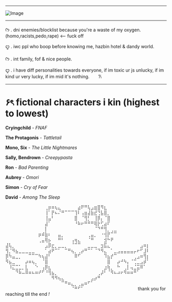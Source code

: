 ***
![Image](https://github.com/user-attachments/assets/53e3e3c6-686f-413a-9e82-df665ea1e105)
***
ᡣ𐭩 . dni enemies/blocklist because you're a waste of my oxygen. (homo,racists,pedo,rape) <-- fuck off 

ꨄ . iwc ppl who boop before knowing me, hazbin hotel & dandy world.

ᡣ𐭩 . int family, fof & nice people.

ꨄ . i have diff personalities towards everyone, if im toxic ur js unlucky, if im kind ur very lucky, if im mid it's nothing.
        ⠀⠀ 𐙚
***
# **۶ৎ fictional characters i kin (highest to lowest)**

**Cryingchild** - *FNAF*

**The Protagonis** - *Tattletail*

**Mono, Six** - *The Little Nightmares*

**Sally, Bendrown** - *Creepypasta*

**Ron** - *Bad Parenting*

**Aubrey** - *Omori*

**Simon** - *Cry of Fear*

**David** - *Among The Sleep*

⠀⠀⠀⠀⠀⠀⠀⠀⠀⠀⠀⠀⢀⡶⠶⢦⣄⠀⠀⠀⠀⠀⣴⠟⠛⢧⣠⣶⣿⠻⣆⠀⠀⠀⠀⠀⠀⠀⠀⠀⠀⠀⠀⠀
⠀⠀⠀⠀⠀⠀⠀⠀⠀⠀⠀⠀⢸⠁⡟⠦⠌⠛⠉⠉⠉⢹⠇⢠⣶⣼⣷⣞⢙⣧⣿⡀⠀⠀⠀⠀⠀⠀⠀⠀⠀⠀⠀⠀
⠀⠀⠀⠀⠀⠀⠀⠀⠀⠀⠀⠀⢸⣤⠃⠀⠀⠀⠀⠀⠀⣿⠀⠈⢻⡃⠀⢸⡿⡄⠈⣿⠀⠀⠀⠀⠀⠀⠀⠀⠀⠀⠀⠀
⠀⠀⠀⠀⠀⠀⠀⠀⠀⠀⠀⠀⣼⠁⠀⠀⠀⠀⠀⠀⠀⠘⠷⠖⠛⠛⠛⢿⡗⢋⣴⠏⠀⠀⠀⠀⠀⠀⠀⠀⠀⠀⠀⠀
⠀⠀⠀⠀⠀⠀⠀⠀⠀⠀⠀⠀⡇⠀⠀⠀⠀⠀⠀⠀⠀⠀⠀⠀⠀⠀⠀⠈⠙⠛⢻⡀⢀⣀⠀⠀⠀⠀⠀⠀⠀⠀⠀⠀
⠀⠀⠀⠀⠀⠀⠀⠀⠀⠀⡶⠾⣷⠆⠀⠀⣤⡀⠀⠀⠀⠀⠀⠀⠀⢀⣤⡀⠀⠐⢺⡟⠉⠉⠀⠀⠀⠀⠀⠀⠀⠀⠀⠀
⠀⠀⠀⠀⠀⠀⠀⠀⠀⠀⢀⣤⢿⡦⠀⠀⠛⠃⠀⠀⢠⢶⣄⠀⠀⠈⠛⠀⠀⠀⣺⠓⠟⠀⠀⠀⠀⠀⠀⠀⠀⠀⠀⠀
⣼⢧⡀⠀⠀⠀⠀⠀⠀⠀⠀⠀⣠⡿⣖⡀⣀⣀⡀⠀⠈⠉⠉⠀⠀⣀⣀⣀⠀⣲⣯⣄⠀⠀⠀⠀⠀⠀⠀⠀⠀⣠⠶⡆
⢻⡈⠻⣦⣀⣀⣀⣀⣀⠀⠀⠀⠁⣴⠟⠉⠁⠀⠉⠛⢦⡀⢀⡴⠛⠉⠁⠈⠙⠻⣄⠀⠁⣀⣠⣤⣤⣤⣤⡤⠖⠋⣸⠇
⡿⠳⣤⣀⡀⠀⠀⠉⠉⠉⠳⢦⣼⠃⠀⠀⠀⠀⠀⠀⠀⠿⠋⠀⠀⠀⠀⠀⠀⠀⠹⣦⡞⠉⠀⠀⠀⠀⠀⢀⣠⠶⢻⡆
⠻⣦⣀⠀⠀⠀⡴⠶⢦⡀⠀⠈⣿⠀⠀⠀⠀⠀⠀⠀⠀⠀⠀⠀⠀⠀⠀⠀⠀⠀⠀⣿⠀⠀⡴⠚⠳⡄⠈⢉⣀⣠⡾⠁
⠀⠸⣍⣉⣁⡀⣇⠀⠀⠑⠀⢠⡿⣆⠀⠀⠀⠀⠀⠀⠀⠀⠀⠀⠀⠀⠀⠀⠀⠀⣰⢷⡀⠀⠓⠀⢀⡇⢤⣈⣭⠿⠁⠀
⠀⠀⠀⠙⠷⠤⠿⠶⠦⠶⠞⠋⠘⢻⣦⡀⠀⠀⠀⠀⠀⠀⠀⠀⠀⠀⠀⠀⢀⡼⠃⠈⠻⠦⠴⠖⠻⠶⠶⠛⠁⠀⠀⠀
⠀⠀⠀⠀⠀⠀⠀⠀⠀⠀⠀⠀⠀⠀⠻⠻⢦⣄⠀⠀⠀⠀⠀⠀⠀⠀⣠⡴⠛⠀⠀⠀⠀⠀⠀⠀⠀⠀⠀⠀⠀⠀⠀⠀
⠀⠀⠀⠀⠀⠀⠀⠀⠀⠀⠀⠀⠀⠀⠀⠀⠀⠉⠛⠶⣄⡀⢀⣤⠶⠋⠁⠀⠀⠀⠀⠀⠀⠀⠀⠀⠀⠀⠀⠀⠀⠀⠀⠀
⠀⠀⠀⠀⠀⠀⠀⠀⠀⠀⠀⠀⠀⠀⠀⠀⠀⠀⠀⠀⠈⠛⠋⠁⠀⠀⠀⠀⠀⠀⠀⠀⠀⠀⠀⠀⠀⠀⠀⠀    thank you for reaching till the end *!*